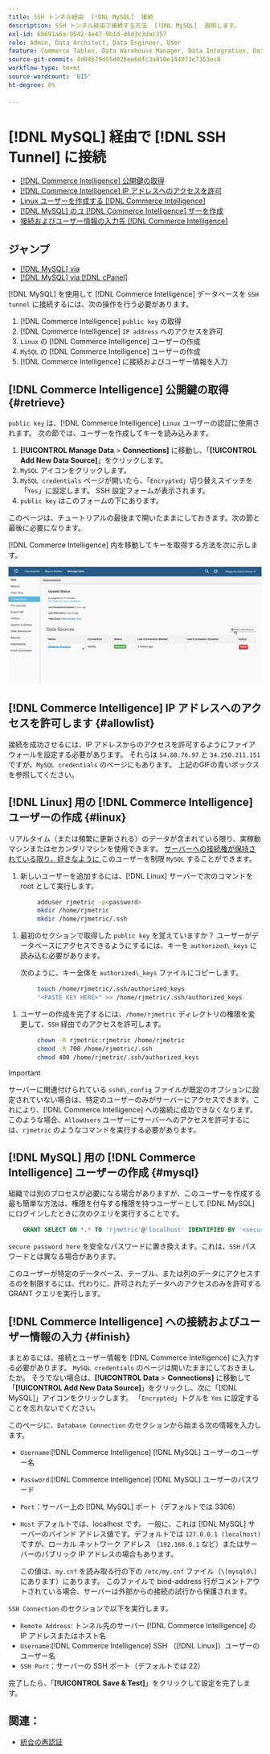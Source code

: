 ```yaml
---
title: SSH トンネル経由  [!DNL MySQL]  接続
description: SSH トンネル経由で接続する方法  [!DNL MySQL]  説明します。
exl-id: 6b691a6a-9542-4e47-9b1d-d6d3c3dac357
role: Admin, Data Architect, Data Engineer, User
feature: Commerce Tables, Data Warehouse Manager, Data Integration, Data Import/Export, SQL Report Builder
source-git-commit: 4d04b79d55d02bee6dfc3a810e144073e7353ec0
workflow-type: tm+mt
source-wordcount: '615'
ht-degree: 0%

---
```


# [!DNL MySQL] 経由で [!DNL SSH Tunnel] に接続

* [ [!DNL Commerce Intelligence]  公開鍵の取得](#retrieve)
* [ [!DNL Commerce Intelligence] IP アドレスへのアクセスを許可](#allowlist)
* [Linux ユーザーを作成する  [!DNL Commerce Intelligence]](#linux)
* [ [!DNL MySQL]  のユ  [!DNL Commerce Intelligence] ザーを作成](#mysql)
* [接続およびユーザー情報の入力先  [!DNL Commerce Intelligence]](#finish)

## ジャンプ

* [[!DNL MySQL] via ](../integrations/mysql-via-a-direct-connection.md)
* [[!DNL MySQL] via [!DNL cPanel]](../integrations/mysql-via-cpanel.md)

[!DNL MySQL] を使用して [!DNL Commerce Intelligence] データベースを `SSH tunnel` に接続するには、次の操作を行う必要があります。

1. [!DNL Commerce Intelligence] `public key` の取得
1. [!DNL Commerce Intelligence] `IP address` へのアクセスを許可
1. `Linux` の [!DNL Commerce Intelligence] ユーザーの作成
1. `MySQL` の [!DNL Commerce Intelligence] ユーザーの作成
1. [!DNL Commerce Intelligence] に接続およびユーザー情報を入力


## [!DNL Commerce Intelligence] 公開鍵の取得 {#retrieve}

`public key` は、[!DNL Commerce Intelligence] `Linux` ユーザーの認証に使用されます。 次の節では、ユーザーを作成してキーを読み込みます。

1. **[!UICONTROL Manage Data** > **Connections]** に移動し、「**[!UICONTROL Add New Data Source]**」をクリックします。
1. `MySQL` アイコンをクリックします。
1. `MySQL credentials` ページが開いたら、「`Encrypted`」切り替えスイッチを「`Yes`」に設定します。 SSH 設定フォームが表示されます。
1. `public key` はこのフォームの下にあります。

このページは、チュートリアルの最後まで開いたままにしておきます。次の節と最後に必要になります。

[!DNL Commerce Intelligence] 内を移動してキーを取得する方法を次に示します。

![SSH トンネルを介した MySQL 接続のアニメーションによるデモ ](../../../assets/MySQL_SSH.gif)<!--{: width="770"}-->

## [!DNL Commerce Intelligence] IP アドレスへのアクセスを許可します {#allowlist}

接続を成功させるには、IP アドレスからのアクセスを許可するようにファイアウォールを設定する必要があります。 それらは `54.88.76.97` と `34.250.211.151` ですが、`MySQL credentials` のページにもあります。 上記のGIFの青いボックスを参照してください。

## [!DNL Linux] 用の [!DNL Commerce Intelligence] ユーザーの作成 {#linux}

リアルタイム（または頻繁に更新される）のデータが含まれている限り、実稼動マシンまたはセカンダリマシンを使用できます。 [ サーバーへの接続権が保持されている限り、好きなように ](../../../administrator/account-management/restrict-db-access.md) このユーザーを制限 `MySQL` することができます。

1. 新しいユーザーを追加するには、[!DNL Linux] サーバーで次のコマンドを root として実行します。

```bash
        adduser rjmetric -p<password>
        mkdir /home/rjmetric
        mkdir /home/rjmetric/.ssh
```

1. 最初のセクションで取得した `public key` を覚えていますか？ ユーザーがデータベースにアクセスできるようにするには、キーを `authorized\_keys` に読み込む必要があります。

   次のように、キー全体を `authorized\_keys` ファイルにコピーします。

```bash
        touch /home/rjmetric/.ssh/authorized_keys
        "<PASTE KEY HERE>" >> /home/rjmetric/.ssh/authorized_keys
```

1. ユーザーの作成を完了するには、`/home/rjmetric` ディレクトリの権限を変更して、`SSH` 経由でのアクセスを許可します。

```bash
        chown -R rjmetric:rjmetric /home/rjmetric
        chmod -R 700 /home/rjmetric/.ssh
        chmod 400 /home/rjmetric/.ssh/authorized_keys
```

>[!IMPORTANT]
>
>サーバーに関連付けられている `sshd\_config` ファイルが既定のオプションに設定されていない場合は、特定のユーザーのみがサーバーにアクセスできます。これにより、[!DNL Commerce Intelligence] への接続に成功できなくなります。 このような場合、`AllowUsers` ユーザーにサーバーへのアクセスを許可するには、`rjmetric` のようなコマンドを実行する必要があります。

## [!DNL MySQL] 用の [!DNL Commerce Intelligence] ユーザーの作成 {#mysql}

組織では別のプロセスが必要になる場合がありますが、このユーザーを作成する最も簡単な方法は、権限を付与する権限を持つユーザーとして [!DNL MySQL] にログインしたときに次のクエリを実行することです。

```sql
    GRANT SELECT ON *.* TO 'rjmetric'@'localhost' IDENTIFIED BY '<secure password here>';
```

`secure password here` を安全なパスワードに置き換えます。これは、`SSH` パスワードとは異なる場合があります。

このユーザーが特定のデータベース、テーブル、または列のデータにアクセスするのを制限するには、代わりに、許可されたデータへのアクセスのみを許可する GRANT クエリを実行します。

## [!DNL Commerce Intelligence] への接続およびユーザー情報の入力 {#finish}

まとめるには、接続とユーザー情報を [!DNL Commerce Intelligence] に入力する必要があります。 `MySQL credentials` のページは開いたままにしておきましたか。 そうでない場合は、**[!UICONTROL Data** > **Connections]** に移動して「**[!UICONTROL Add New Data Source]**」をクリックし、次に「[!DNL MySQL]」アイコンをクリックします。 「`Encrypted`」トグルを `Yes` に設定することを忘れないでください。

このページに、`Database Connection` のセクションから始まる次の情報を入力します。

* `Username`:[!DNL Commerce Intelligence] [!DNL MySQL] ユーザーのユーザー名
* `Password`:[!DNL Commerce Intelligence] [!DNL MySQL] ユーザーのパスワード
* `Port`：サーバー上の [!DNL MySQL] ポート（デフォルトでは 3306）
* `Host` デフォルトでは、localhost です。 一般に、これは [!DNL MySQL] サーバーのバインド アドレス値です。デフォルトでは `127.0.0.1 (localhost)` ですが、ローカル ネットワーク アドレス （`192.168.0.1` など）またはサーバーのパブリック IP アドレスの場合もあります。

  この値は、`my.cnf` を読み取る行の下の `/etc/my.cnf` ファイル（`\[mysqld\]` にあります）にあります。 このファイルで bind-address 行がコメントアウトされている場合、サーバーは外部からの接続の試行から保護されます。

`SSH Connection` のセクションで以下を実行します。

* `Remote Address`: トンネル先のサーバー [!DNL Commerce Intelligence] の IP アドレスまたはホスト名
* `Username`:[!DNL Commerce Intelligence] SSH （[!DNL Linux]）ユーザーのユーザー名
* `SSH Port`：サーバーの SSH ポート（デフォルトでは 22）

完了したら、「**[!UICONTROL Save & Test]**」をクリックして設定を完了します。

## 関連：

* [ 統合の再認証 ](https://experienceleague.adobe.com/docs/commerce-knowledge-base/kb/how-to/mbi-reauthenticating-integrations.html)
